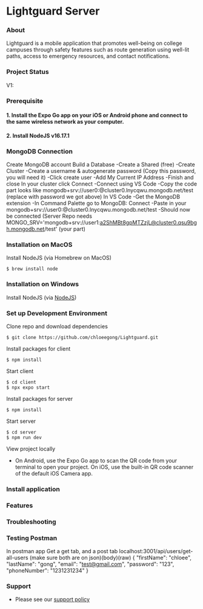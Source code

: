 # Lightguard Server

### About
Lightguard is a mobile application that promotes well-being on college campuses through safety features such as route generation using well-lit paths, access to emergency resources, and contact notifications.

### Project Status 
V1: 

### Prerequisite 
#### 1. Install the Expo Go app on your iOS or Android phone and connect to the same wireless network as your computer.

#### 2. Install NodeJS v16.17.1

### MongoDB Connection
Create MongoDB account
Build a Database
 -Create a Shared (free)
 -Create Cluster
 -Create a username & autogenerate password (Copy this password, you will need it)
 -Click create user
 -Add My Current IP Address
 -Finish and close
In your cluster click Connect
 -Connect using VS Code
 -Copy the code part looks like mongodb+srv://user0:<password>@cluster0.lnycqwu.mongodb.net/test (replace <password> with password we got above)
In VS Code
 -Get the MongoDB extension
 -In Command Palette go to MongoDB: Connect
 -Paste in your mongodb+srv://user0:<password>@cluster0.lnycqwu.mongodb.net/test
 -Should now be connected
 (Server Repo needs MONGO_SRV='mongodb+srv://user1:a2ShMBt8gpMTZzjL@cluster0.qsu9bgh.mongodb.net/test' (your part)
 

### Installation on MacOS
Install NodeJS (via Homebrew on MacOS)
```
$ brew install node
```
### Installation on Windows
Install NodeJS (via [NodeJS](https://nodejs.org/en/download/))

### Set up Development Environment 
Clone repo and download dependencies
```console 
$ git clone https://github.com/chloeegong/Lightguard.git
```

Install packages for client
```console
$ npm install
```

Start client 
 ```console 
 $ cd client
 $ npx expo start
 ```

Install packages for server
```console
$ npm install
```

 Start server 
 ```
 $ cd server 
 $ npm run dev
 ```

View project locally 
- On Android, use the Expo Go app to scan the QR code from your terminal to open your project. On iOS, use the built-in QR code scanner of the default iOS Camera app.

### Install application 

### Features 

### Troubleshooting 

### Testing Postman
In postman app
Get a get tab, and a post tab
localhost:3001/api/users/get-all-users
(make sure both are on json)(body)(raw)
{
    "firstName": "chloee",
    "lastName": "gong",
    "email": "test@gmail.com",
    "password": "123",
    "phoneNumber": "1231231234"
}

### Support 
- Please see our [support policy][support-policy]

[support-policy]: Support.md
